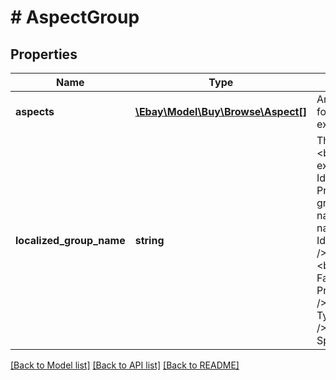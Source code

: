 # # AspectGroup

## Properties

Name | Type | Description | Notes
------------ | ------------- | ------------- | -------------
**aspects** | [**\Ebay\Model\Buy\Browse\Aspect[]**](Aspect.md) | An array of the name/value pairs for the aspects of the product. For example: BRAND/Apple | [optional]
**localized_group_name** | **string** | The name of a group of aspects. &lt;br /&gt;&lt;br /&gt;In the following example, &lt;b&gt; Product Identifiers&lt;/b&gt; and &lt;b&gt; Process&lt;/b&gt; are product aspect group names. Under the group name are the product aspect name/value pairs. &lt;p&gt;&lt;b&gt; Product Identifiers&lt;/b&gt; &lt;br /&gt;&amp;nbsp;&amp;nbsp;&amp;nbsp;Brand/Apple &lt;br /&gt;&amp;nbsp;&amp;nbsp;&amp;nbsp;Product Family/iMac&lt;/p&gt; &lt;p&gt;&lt;b&gt; Processor&lt;/b&gt;&lt;br /&gt;&amp;nbsp;&amp;nbsp;&amp;nbsp;Processor Type/Intel &lt;br /&gt;&amp;nbsp;&amp;nbsp;&amp;nbsp;Processor Speed/3.10&lt;/p&gt; | [optional]

[[Back to Model list]](../../README.md#models) [[Back to API list]](../../README.md#endpoints) [[Back to README]](../../README.md)

